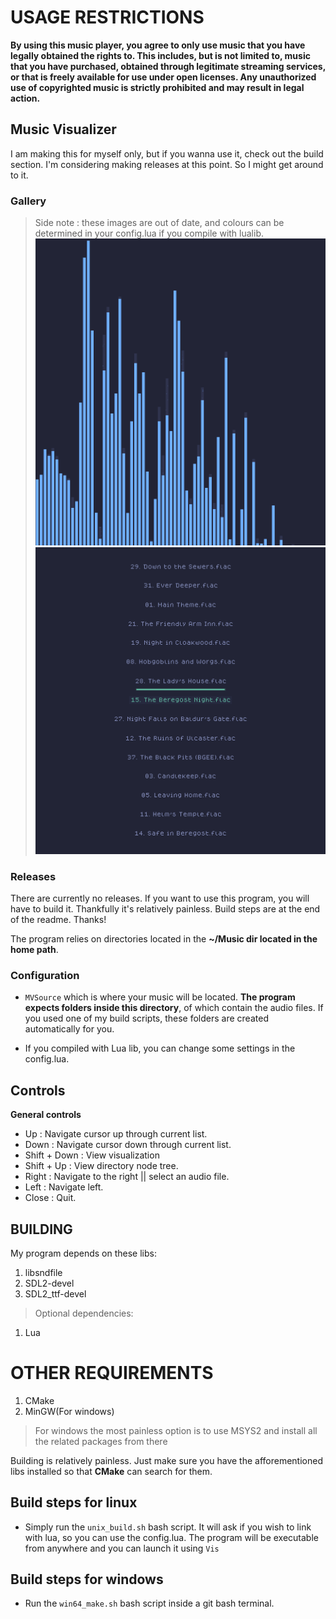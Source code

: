 
# USAGE RESTRICTIONS
 
**By using this music player, you agree to only use music that you have legally obtained the rights to. This includes, but is not limited to, music that you have purchased, obtained through legitimate streaming services, or that is freely available for use under open licenses. Any unauthorized use of copyrighted music is strictly prohibited and may result in legal action.**

## Music Visualizer
I am making this for myself only, but if you wanna use it, check out the build section. I'm considering making releases at this point. So I might get around to it.
### Gallery
> Side note : these images are out of date, and colours can be determined in your config.lua if you compile with lualib.
![image](example/desktop1.png)
![image](example/desktop2.png)

### Releases
There are currently no releases. If you want to use this program, you will have to build it. Thankfully it's relatively painless. Build steps are at the end of the readme. Thanks!
 
The program relies on directories located in the **~/Music dir located in the home path**.


### Configuration

- ```MVSource``` which is where your music will be located. **The program expects folders inside this directory**, of which contain the audio files. If you used one of my build scripts, these folders are created automatically for you.

- If you compiled with Lua lib, you can change some settings in the config.lua.

## Controls
**General controls**

- Up : Navigate cursor up through current list.
- Down : Navigate cursor down through current list.
- Shift + Down : View visualization
- Shift + Up : View directory node tree.
- Right : Navigate to the right || select an audio file.
- Left : Navigate left.
- Close : Quit.

## BUILDING
My program depends on these libs:

1. libsndfile
2. SDL2-devel
3. SDL2_ttf-devel

> Optional dependencies:

1. Lua

# OTHER REQUIREMENTS
1. CMake
2. MinGW(For windows)

> For windows the most painless option is to use MSYS2 and install all the related packages from there

Building is relatively painless. Just make sure you have the afforementioned libs installed so that **CMake** can search for them.

## Build steps for linux
- Simply run the ```unix_build.sh``` bash script. It will ask if you wish to link with lua, so you can use the config.lua.
The program will be executable from anywhere and you can launch it using ```Vis```


## Build steps for windows
- Run the ```win64_make.sh``` bash script inside a git bash terminal. 








